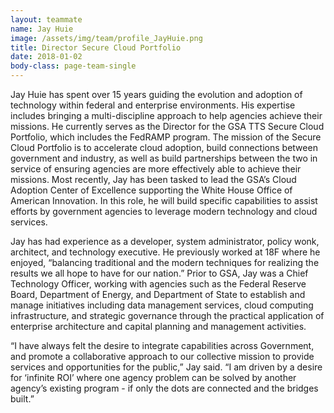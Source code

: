 ```yaml
---
layout: teammate
name: Jay Huie
image: /assets/img/team/profile_JayHuie.png
title: Director Secure Cloud Portfolio
date: 2018-01-02
body-class: page-team-single
---
```

Jay Huie has spent over 15 years guiding the evolution and adoption of technology within federal and enterprise environments. His expertise includes bringing a multi-discipline approach to help agencies achieve their missions. He currently serves as the Director for the GSA TTS Secure Cloud Portfolio, which includes the FedRAMP program. The mission of the Secure Cloud Portfolio is to accelerate cloud adoption, build connections between government and industry, as well as build partnerships between the two in service of ensuring agencies are more effectively able to achieve their missions. Most recently, Jay has been tasked to lead the GSA’s Cloud Adoption Center of Excellence supporting the White House Office of American Innovation. In this role, he will build specific capabilities to assist efforts by government agencies to leverage modern technology and cloud services.

Jay has had experience as a developer, system administrator, policy wonk, architect, and technology executive. He previously worked at 18F where he enjoyed, “balancing traditional and the modern techniques for realizing the results we all hope to have for our nation.” Prior to GSA, Jay was a Chief Technology Officer, working with agencies such as the Federal Reserve Board, Department of Energy, and Department of State to establish and manage initiatives including data management services, cloud computing infrastructure, and strategic governance through the practical application of enterprise architecture and capital planning and management activities.

“I have always felt the desire to integrate capabilities across Government, and promote a collaborative approach to our collective mission to provide services and opportunities for the public,” Jay said. “I am driven by a desire for ‘infinite ROI’ where one agency problem can be solved by another agency’s existing program - if only the dots are connected and the bridges built.”

